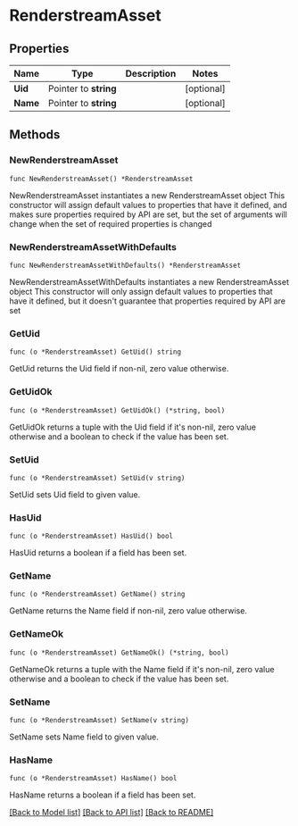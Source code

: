 # RenderstreamAsset

## Properties

Name | Type | Description | Notes
------------ | ------------- | ------------- | -------------
**Uid** | Pointer to **string** |  | [optional] 
**Name** | Pointer to **string** |  | [optional] 

## Methods

### NewRenderstreamAsset

`func NewRenderstreamAsset() *RenderstreamAsset`

NewRenderstreamAsset instantiates a new RenderstreamAsset object
This constructor will assign default values to properties that have it defined,
and makes sure properties required by API are set, but the set of arguments
will change when the set of required properties is changed

### NewRenderstreamAssetWithDefaults

`func NewRenderstreamAssetWithDefaults() *RenderstreamAsset`

NewRenderstreamAssetWithDefaults instantiates a new RenderstreamAsset object
This constructor will only assign default values to properties that have it defined,
but it doesn't guarantee that properties required by API are set

### GetUid

`func (o *RenderstreamAsset) GetUid() string`

GetUid returns the Uid field if non-nil, zero value otherwise.

### GetUidOk

`func (o *RenderstreamAsset) GetUidOk() (*string, bool)`

GetUidOk returns a tuple with the Uid field if it's non-nil, zero value otherwise
and a boolean to check if the value has been set.

### SetUid

`func (o *RenderstreamAsset) SetUid(v string)`

SetUid sets Uid field to given value.

### HasUid

`func (o *RenderstreamAsset) HasUid() bool`

HasUid returns a boolean if a field has been set.

### GetName

`func (o *RenderstreamAsset) GetName() string`

GetName returns the Name field if non-nil, zero value otherwise.

### GetNameOk

`func (o *RenderstreamAsset) GetNameOk() (*string, bool)`

GetNameOk returns a tuple with the Name field if it's non-nil, zero value otherwise
and a boolean to check if the value has been set.

### SetName

`func (o *RenderstreamAsset) SetName(v string)`

SetName sets Name field to given value.

### HasName

`func (o *RenderstreamAsset) HasName() bool`

HasName returns a boolean if a field has been set.


[[Back to Model list]](../README.md#documentation-for-models) [[Back to API list]](../README.md#documentation-for-api-endpoints) [[Back to README]](../README.md)


